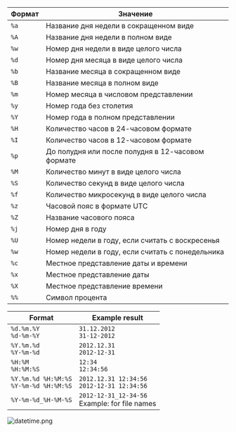 | Формат | Значение                                          |
|--------|---------------------------------------------------|
| `%a`   | Название дня недели в сокращенном виде            |
| `%A`   | Название дня недели в полном виде                 |
| `%w`   | Номер дня недели в виде целого числа              |
| `%d`   | Номер дня месяца в виде целого числа              |
| `%b`   | Название месяца в сокращенном виде                |
| `%B`   | Название месяца в полном виде                     |
| `%m`   | Номер месяца в числовом представлении             |
| `%y`   | Номер года без столетия                           |
| `%Y`   | Номер года в полном представлении                 |
| `%H`   | Количество часов в 24-часовом формате             |
| `%I`   | Количество часов в 12-часовом формате             |
| `%p`   | До полудня или после полудня в 12-часовом формате |
| `%M`   | Количество минут в виде целого числа              |
| `%S`   | Количество секунд в виде целого числа             |
| `%f`   | Количество микросекунд в виде целого числа        |
| `%z`   | Часовой пояс в формате UTC                        |
| `%Z`   | Название часового пояса                           |
| `%j`   | Номер дня в году                                  |
| `%U`   | Номер недели в году, если считать с воскресенья   |
| `%w`   | Номер недели в году, если считать с понедельника  |
| `%c`   | Местное представление даты и времени              |
| `%x`   | Местное представление даты                        |
| `%X`   | Местное представление времени                     |
| `%%`   | Символ процента                                   |

| Format                                     | Example result                                   |
|--------------------------------------------|--------------------------------------------------|
| `%d.%m.%Y`<br>`%d-%m-%Y`                   | `31.12.2012`<br>`31-12-2012`                     |
| `%Y.%m.%d`<br>`%Y-%m-%d`                   | `2012.12.31`<br>`2012-12-31`                     |
| `%H:%M`<br>`%H:%M:%S`                      | `12:34`<br>`12:34:56`                            |
| `%Y.%m.%d %H:%M:%S`<br>`%Y-%m-%d %H:%M:%S` | `2012.12.31 12:34:56`<br>`2012-12-31 12:34:56`   |
| `%Y-%m-%d_%H-%M-%S`                        | `2012-12-31_12-34-56`<br>Example: for file names |

![datetime.png](Languages/Python/Libraries/Information/datetime.png)

